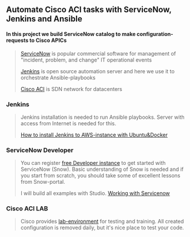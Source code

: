 
## Automate Cisco ACI tasks with ServiceNow, Jenkins and Ansible


#### In this project we build ServiceNow catalog to make configuration-requests to Cisco APICs

> [ServiceNow](https://en.wikipedia.org/wiki/ServiceNow) is popular commercial software for management of "incident, problem, and change" IT operational events 
>  
> [Jenkins](https://www.jenkins.io/) is open source automation server and here we use it to orchestrate Ansible-playbooks
> 
> [Cisco ACI](https://learningnetwork.cisco.com/s/article/what-is-cisco-aci-x) is SDN network for datacenters


### Jenkins
>
>Jenkins installation is needed to run Ansible playbooks.
>Server with access from Internet is needed for this.
>  
><a href= "https://esath.github.io/snow1/jenkins.html">How to install Jenkins to AWS-instance with Ubuntu&Docker</a>
>  

### ServiceNow Developer
>
>You can register <a href= "https://developer.servicenow.com/">free Developer instance</a> to get started with ServiceNow (Snow).
>Basic understanding of Snow is needed and if you start from scratch, you should take some of excellent lessons from Snow-portal.
>
>I will build all examples with Studio.
><a href= "https://esath.github.io/snow1/snow.html">Working with Servicenow</a>

### Cisco ACI LAB
>
>Cisco provides <a href="https://developer.cisco.com/site/sandbox"> lab-environment</a> for testing and training.
>All created configuration is removed daily, but it's nice place to test your code.
> 

